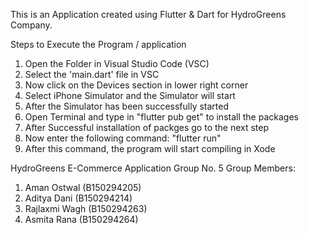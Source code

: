 <!-- HydroGreens E-Commerce Application -->

This is an Application created using Flutter & Dart for HydroGreens Company.

Steps to Execute the Program / application
1. Open the Folder in Visual Studio Code (VSC)
2. Select the 'main.dart' file in VSC
3. Now click on the Devices section in lower right corner
4. Select iPhone Simulator and the Simulator will start
5. After the Simulator has been successfully started
6. Open Terminal and type in "flutter pub get" to install the packages
7. After Successful installation of packges go to the next step
8. Now enter the following command: "flutter run"
9. After this command, the program will start compiling in Xode

HydroGreens E-Commerce Application
Group No. 5
Group Members:
1. Aman Ostwal      (B150294205)
2. Aditya Dani      (B150294214)
3. Rajlaxmi Wagh    (B150294263)
4. Asmita Rana      (B150294264)

<!-- Guided By: Prof. Sunita Pawar -->